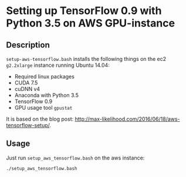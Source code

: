 # Setting up TensorFlow 0.9 with Python 3.5 on AWS GPU-instance

## Description

`setup-aws-tensorflow.bash` installs the following things on the ec2 `g2.2xlarge` instance running Ubuntu 14.04:

- Required linux packages
- CUDA 7.5
- cuDNN v4
- Anaconda with Python 3.5
- TensorFlow 0.9
- GPU usage tool `gpustat`

It is based on the blog post: <http://max-likelihood.com/2016/06/18/aws-tensorflow-setup/>.

## Usage

Just run `setup_aws_tensorflow.bash` on the aws instance:

```bash
./setup_aws_tensorflow.bash
```

